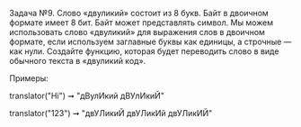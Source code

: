Задача №9.
Слово «двуликий» состоит из 8 букв. Байт в двоичном формате имеет 8 бит. Байт может представлять символ.
Мы можем использовать слово «двуликий» для выражения слов в двоичном формате, если используем заглавные буквы как единицы, а строчные — как нули.
Создайте функцию, которая будет переводить слово в виде обычного текста в «двуликий код».

Примеры:

translator("Hi") ➞ "дВулИкий дВУлИкиЙ"

translator("123") ➞ "двУЛикиЙ двУЛикИй двУЛикИЙ"
